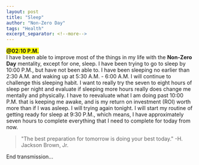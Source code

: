 ```yaml
---
layout: post
title: "Sleep"
author: "Non-Zero Day"
tags: "Health"
excerpt_separator: <!--more-->
---
```

<span style="background-color: yellow;font-weight: bold;">@02:10 P.M.</span><br />
I have been able to improve most of the things in my life with the <strong>Non-Zero Day</strong> mentality, except for one, <!--more-->sleep. I have been trying to go to sleep by 10:00 P.M., but have not been able to. I have been sleeping no earlier than 2:30 A.M. and waking up at 5:30 A.M. - 6:00 A.M. I will continue to challenge this sleeping habit. I want to really try the seven to eight hours of sleep per night and evaluate if sleeping more hours really does change me mentally and physically. I have to reevaluate what I am doing past 10:00 P.M. that is keeping me awake, and is my return on investment (ROI) worth more than if I was asleep. I will trying again tonight. I will start my routine of getting ready for sleep at 9:30 P.M., which means, I have approximately seven hours to complete everything that I need to complete for today from now.

<blockquote>"The best preparation for tomorrow is doing your best today." -H. Jackson Brown, Jr.</blockquote>

End transmission...
